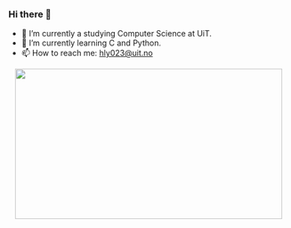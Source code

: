 ### Hi there 👋

- 🔭 I’m currently a studying Computer Science at UiT.
- 🌱 I’m currently learning C and Python.
- 📫 How to reach me: hly023@uit.no
<div id="header" align="center">
  <img src="*https://giphy.com/gifs/Xm8I6hqslAK2s*" width="480" height="270"/>
</div>
